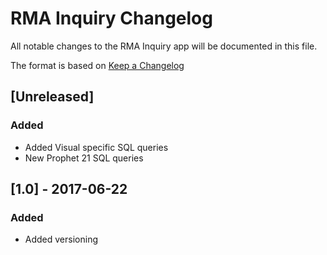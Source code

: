 # RMA Inquiry Changelog
All notable changes to the RMA Inquiry app will be documented in this file.

The format is based on [Keep a Changelog](http://keepachangelog.com/en/1.0.0/)

## [Unreleased]
### Added
- Added Visual specific SQL queries
- New Prophet 21 SQL queries

## [1.0] - 2017-06-22
### Added
- Added versioning
